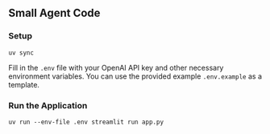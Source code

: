 ## Small Agent Code

### Setup
```
uv sync
```

Fill in the `.env` file with your OpenAI API key and other necessary environment variables. You can use the provided example `.env.example` as a template.

### Run the Application
```
uv run --env-file .env streamlit run app.py
```
